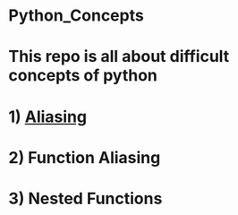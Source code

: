 # Python_Concepts
 # This repo is all about difficult concepts of python 
 # 1) [Aliasing]() 
 # 2) Function Aliasing 
 # 3) Nested Functions

